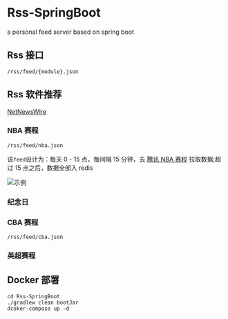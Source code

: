 # Rss-SpringBoot

a personal feed server based on spring boot

## Rss 接口

`/rss/feed/{module}.json`

## Rss 软件推荐

[NetNewsWire](https://github.com/Ranchero-Software/NetNewsWire)

### NBA 赛程
`/rss/feed/nba.json`

该`feed`设计为：每天 0 - 15 点，每间隔 15 分钟，去 [腾讯 NBA 赛程](https://nba.stats.qq.com/schedule/) 拉取数据;超过 15 点之后，数据全部入 redis

![示例](https://z3.ax1x.com/2021/10/03/4L7f6U.png)

### 纪念日

### CBA 赛程
`/rss/feed/cba.json`

### 英超赛程

## Docker 部署

```shell
cd Rss-SpringBoot
./gradlew clean bootJar
dcoker-compose up -d
```


